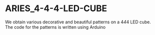 # ARIES_4-4-4-LED-CUBE
We obtain various decorative and beautiful patterns on a 4*4*4 LED cube. The code for the patterns is written using Arduino
